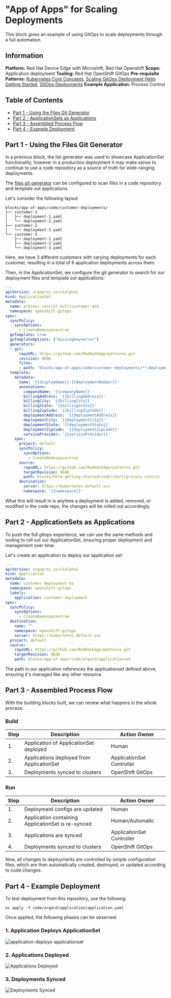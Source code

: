 # "App of Apps" for Scaling Deployments
This block gives an example of using GitOps to scale deployments through a full automation.

## Information
**Platform:** Red Hat Device Edge with Microshift, Red Hat Openshift
**Scope:** Application deployment
**Tooling:** Red Hat OpenShift GitOps
**Pre-requisite Patterns:** [Kubernetes Core Concepts](../k8s-core-concepts/README.md), [Scaling GitOps Deployment](../scaling-gitops-deployment-k8s/README.md),[Helm Getting Started](../helm-getting-started/README.md), [GitOps Deployments](../gitops-deployment-k8s/README.md)
**Example Application**: Process Control

## Table of Contents
* [Part 1 - Using the Files Git Generator](#part-1---using-the-files-git-generator)
* [Part 2 - ApplicationSets as Applications](#part-2---applicationsets-as-applications)
* [Part 3 - Assembled Process Flow](#part-3---assembled-process-flow)
* [Part 4 - Example Deployment](#part-4---example-deployment)

## Part 1 - Using the Files Git Generator
In a previous block, the list generator was used to showcase ApplicationSet functionality, however in a production deployment it may make sense to continue to use a code repository as a source of truth for wide-ranging deployments.

The [files git generator](https://argo-cd.readthedocs.io/en/stable/operator-manual/applicationset/Generators-Git/#git-generator-files) can be configured to scan files in a code repository and template out applications.

Let's consider the following layout:
```
blocks/app-of-apps/code/customer-deployments/
├── customer-1
│   ├── deployment-1.yaml
│   └── deployment-2.yaml
├── customer-2
│   └── deployment-1.yaml
└── customer-3
    ├── deployment-1.yaml
    ├── deployment-2.yaml
    └── deployment-3.yaml
```

Here, we have 3 different customers with varying deployments for each customer, resulting in a total of 6 application deployments across them.

Then, in the ApplicationSet, we configure the git generator to search for our deployment files and template out applications:
```yaml
---
apiVersion: argoproj.io/v1alpha1
kind: ApplicationSet
metadata:
  name: process-control-multicustomer-asS
  namespace: openshift-gitops
spec:
  syncPolicy:
    syncOptions:
      - CreateNamespace=true
  goTemplate: true
  goTemplateOptions: ["missingkey=error"]
  generators:
  - git:
      repoURL: https://github.com/RedHatEdge/patterns.git
      revision: HEAD
      files:
      - path: "blocks/app-of-apps/code/customer-deployments/**/deployment-*.yaml"
  template:
    metadata:
      name: '{{displayName}}-{{deploymentNumber}}'
      annotations:
        companyName: '{{companyName}}'
        billingAddress: '{{billingAddress}}'
        billingCity: '{{billingCity}}'
        billingState: '{{billingState}}'
        billingZipCode: '{{billingZipCode}}'
        deploymentAddress: '{{deploymentAddress}}'
        deploymentCity: '{{deploymentCity}}'
        deploymentState: '{{deploymentState}}'
        deploymentZipCode: '{{deploymentZipCode}}'
        serviceProvider: '{{serviceProvider}}'
    spec:
      project: default
      syncPolicy:
        syncOptions:
          - CreateNamespace=true
      source:
        repoURL: https://github.com/RedHatEdge/patterns.git
        targetRevision: HEAD
        path: blocks/helm-getting-started/code/chart/process-control
      destination:
        server: https://kubernetes.default.svc
        namespace: '{{namespace}}'
```

What this will result in is anytime a deployment is added, removed, or modified in the code repo, the changes will be rolled out accordingly.

## Part 2 - ApplicationSets as Applications
To push the full gitops experience, we can use the same methods and tooling to roll out our ApplicationSet, ensuring proper deployment and management over time.

Let's create an application to deploy our application set:
```yaml
---
apiVersion: argoproj.io/v1alpha1
kind: Application
metadata:
  name: customer-deployment-as
  namespace: openshift-gitops
  labels:
    application: customer-deployment
spec:
  syncPolicy:
    syncOptions:
      - CreateNamespace=true
  destination:
    name: ""
    namespace: openshift-gitops
    server: https://kubernetes.default.svc
  project: default
  source:
    repoURL: https://github.com/RedHatEdge/patterns.git
    targetRevision: HEAD
    path: blocks/app-of-apps/code/argocd/applicationset
```

The path in our application references the applicationset defined above, ensuring it's managed like any other resource.

## Part 3 - Assembled Process Flow
With the building blocks built, we can review what happens in the whole process:

### Build
| Step | Description | Action Owner |
| ---- | ----------- | ------------ |
| 1. | Application of ApplicationSet deployed | Human |
| 2. | Applications deployed from ApplicationSet | ApplicationSet Controller |
| 3. | Deployments synced to clusters | OpenShift GitOps |

### Run
| Step | Description | Action Owner |
| ---- | ----------- | ------------ |
| 1. | Deployment configs are updated | Human |
| 2. | Application containing ApplicationSet is re-synced | Human/Automatic |
| 3. | Applications are synced | ApplicationSet Controller | ApplicationSet |
| 4. | Deployments synced to clusters | OpenShift GitOps |

Now, all changes to deployments are controlled by simple configuration files, which are then automatically created, destroyed, or updated according to code changes.

## Part 4 - Example Deployment
To test deployment from this repository, use the followng:
```
oc apply -f code/argocd/application/application.yaml
```

Once applied, the following phases can be observed:

### 1. Application Deploys ApplicationSet
![application-deploys-applicationset](./.images/application-deploys-applicationset.png)

### 2. Applications Deployed
![Applications Deployed](./.images/applications-deployed.png)

### 3. Deployments Synced
![Deployments Synced](./.images/deployments-synced.png)